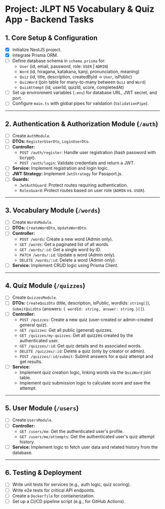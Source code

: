 # Project: JLPT N5 Vocabulary & Quiz App - Backend Tasks

## 1. Core Setup & Configuration
- [x] Initialize NestJS project.
- [x] Integrate Prisma ORM.
- [ ] Define database schema in `schema.prisma` for:
  - `User` (id, email, password, role: `USER` | `ADMIN`)
  - `Word` (id, hiragana, katakana, kanji, pronunciation, meaning)
  - `Quiz` (id, title, description, createdById -> `User`, isPublic)
  - `QuizWord` (join table for many-to-many between `Quiz` and `Word`)
  - `QuizAttempt` (id, userId, quizId, score, completedAt)
- [ ] Set up environment variables (`.env`) for database URL, JWT secret, and port.
- [ ] Configure `main.ts` with global pipes for validation (`ValidationPipe`).

---

## 2. Authentication & Authorization Module (`/auth`)
- [ ] Create `AuthModule`.
- [ ] **DTOs:** `RegisterUserDto`, `LoginUserDto`.
- [ ] **Controller:**
  - `POST /auth/register`: Handle user registration (hash password with bcrypt).
  - `POST /auth/login`: Validate credentials and return a JWT.
- [ ] **Service:** Implement registration and login logic.
- [ ] **JWT Strategy:** Implement `JwtStrategy` for Passport.js.
- [ ] **Guards:**
  - `JwtAuthGuard`: Protect routes requiring authentication.
  - `RolesGuard`: Protect routes based on user role (`ADMIN` vs. `USER`).

---

## 3. Vocabulary Module (`/words`)
- [ ] Create `WordsModule`.
- [ ] **DTOs:** `CreateWordDto`, `UpdateWordDto`.
- [ ] **Controller:**
  - `POST /words`: Create a new word (Admin only).
  - `GET /words`: Get a paginated list of all words.
  - `GET /words/:id`: Get a single word by ID.
  - `PATCH /words/:id`: Update a word (Admin only).
  - `DELETE /words/:id`: Delete a word (Admin only).
- [ ] **Service:** Implement CRUD logic using Prisma Client.

---

## 4. Quiz Module (`/quizzes`)
- [ ] Create `QuizzesModule`.
- [ ] **DTOs:** `CreateQuizDto` (title, description, isPublic, wordIds: `string[]`), `SubmitQuizDto` (answers: `{ wordId: string, answer: string }[]`).
- [ ] **Controller:**
  - `POST /quizzes`: Create a new quiz (user-created or admin-created general quiz).
  - `GET /quizzes`: Get all public (general) quizzes.
  - `GET /quizzes/my-quizzes`: Get all quizzes created by the authenticated user.
  - `GET /quizzes/:id`: Get quiz details and its associated words.
  - `DELETE /quizzes/:id`: Delete a quiz (only by creator or admin).
  - `POST /quizzes/:id/submit`: Submit answers for a quiz attempt and get results.
- [ ] **Service:**
  - Implement quiz creation logic, linking words via the `QuizWord` join table.
  - Implement quiz submission logic to calculate score and save the attempt.

---

## 5. User Module (`/users`)
- [ ] Create `UsersModule`.
- [ ] **Controller:**
  - `GET /users/me`: Get the authenticated user's profile.
  - `GET /users/me/attempts`: Get the authenticated user's quiz attempt history.
- [ ] **Service:** Implement logic to fetch user data and related history from the database.

---

## 6. Testing & Deployment
- [ ] Write unit tests for services (e.g., auth logic, quiz scoring).
- [ ] Write e2e tests for critical API endpoints.
- [ ] Create a `Dockerfile` for containerization.
- [ ] Set up a CI/CD pipeline script (e.g., for GitHub Actions).
